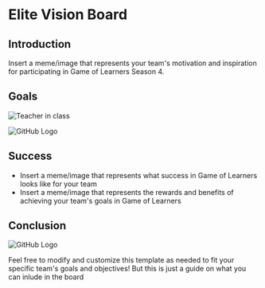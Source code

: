 # Elite Vision Board

## Introduction

Insert a meme/image that represents your team's motivation and inspiration for participating in Game of Learners Season 4.

## Goals
![Teacher in class](https://media.giphy.com/media/xThtajG0JaEWYlIg3m/giphy.gif)

<!-- - Insert a meme/image that represents your team's primary goal for Game of Learners
- Insert a meme/image that represents your team's secondary goal for Game of Learners
[//]: # (- Insert a meme/image that represents your team's primary goal for Game of Learners)
![Resources](https://media.giphy.com/media/aL0DjO1qJ9jmoX0o4Z/giphy.gif)

[//]: # (- Insert a meme/image that represents your team's secondary goal for Game of Learners)

![e-learning](https://media.giphy.com/media/3ohhwwCGCAeaw13O36/giphy.gif)

- Insert a meme/image that represents your team's stretch goal for Game of Learners

- Insert a meme/image that represents the skills you want to learn and develop during Game of Learners
## Collaboration
![Maintainer communicating with collaborators](https://media.giphy.com/media/3o6gbchrcNIt4Ma8Tu/giphy.gif)

<!-- - Insert a meme/image that represents your team's communication and collaboration strategy for Game of Learners
- Insert a meme/image that represents your team's approach to giving and receiving feedback during Game of Learners -->
<!-- Insert a meme/image that represents your team's communication and collaboration strategy for Game of Learners
 Insert a meme/image that represents your team's approach to giving and receiving feedback during Game of Learners-->
 ![GitHub Logo](https://media.giphy.com/media/jvOPhkGxylZB2uFI4v/giphy.gif)


## Success

- Insert a meme/image that represents what success in Game of Learners looks like for your team
- Insert a meme/image that represents the rewards and benefits of achieving your team's goals in Game of Learners

## Conclusion
<!-- Insert a meme/image that represents your team's excitement and enthusiasm for Game of Learners -->
 ![GitHub Logo ](https://media.giphy.com/media/fMKLjY1O45PxN90eB1/giphy.gif)


Feel free to modify and customize this template as needed to fit your specific team's goals and objectives! But this is just a guide on what you can inlude in the board
